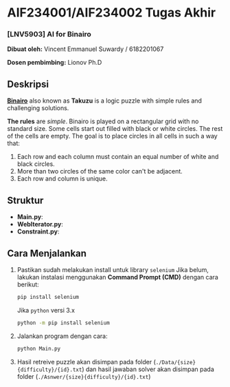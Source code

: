 # AIF234001/AIF234002 Tugas Akhir 

### [LNV5903] AI for Binairo

**Dibuat oleh:** Vincent Emmanuel Suwardy / 6182201067

**Dosen pembimbing:** Lionov Ph.D

## Deskripsi

[**Binairo**](https://www.puzzle-binairo.com/) also known as **Takuzu** is a logic puzzle with simple rules and challenging solutions.

**The rules** are _simple_. Binairo is played on a rectangular grid with no standard size. Some cells start out filled with black or white circles. The rest of the cells are empty. The goal is to place circles in all cells in such a way that:
1. Each row and each column must contain an equal number of white and black circles.
2. More than two circles of the same color can't be adjacent.
3. Each row and column is unique.

## Struktur

- **Main.py**:
- **WebIterator.py**:
- **Constraint.py**:

## Cara Menjalankan

1. Pastikan sudah melakukan install untuk library `selenium`
   Jika belum, lakukan instalasi menggunakan **Command Prompt (CMD)** dengan cara berikut:

   ```bash
   pip install selenium
   ```

   Jika `python` versi 3.x

   ```bash
   python -m pip install selenium
   ``` 

2. Jalankan program dengan cara:

    ```bash
    python Main.py
    ```

3. Hasil retreive puzzle akan disimpan pada folder (`./Data/{size}{difficulty}/{id}.txt`) dan hasil jawaban solver akan disimpan pada folder (`./Asnwer/{size}{difficulty}/{id}.txt`)